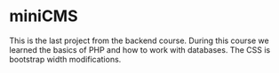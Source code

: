 # miniCMS

This is the last project from the backend course. During this course we learned the basics of PHP and how to work with databases. 
The CSS is bootstrap width modifications.
